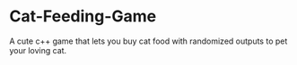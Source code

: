 # Cat-Feeding-Game
A cute c++ game that lets you buy cat food with randomized outputs to pet your loving cat.
